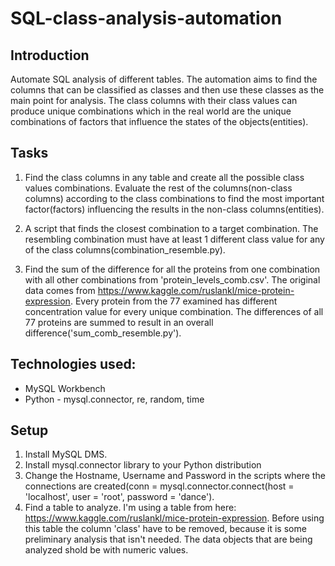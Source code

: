 # SQL-class-analysis-automation

## Introduction

Automate SQL analysis of different tables. The automation aims to find the columns that can be classified as  classes and then use these classes as the main point for analysis. The class columns with their class values can produce unique combinations which in the real world are the unique combinations of factors that influence the states of the objects(entities).

## Tasks

1. Find the class columns in any table and create all the possible class values combinations. Evaluate the rest of the columns(non-class columns) according to the class combinations to find the most important factor(factors) influencing the results in the non-class columns(entities). 

2. A script that finds the closest combination to a target combination. The resembling combination must have at least 1 different class value for any of the class columns(combination_resemble.py).

3. Find the sum of the difference for all the proteins from one combination with all other combinations from 'protein_levels_comb.csv'. The original data comes from https://www.kaggle.com/ruslankl/mice-protein-expression. Every protein from the 77 examined has different concentration value for every unique combination. The differences of all 77 proteins are summed to result in an overall difference('sum_comb_resemble.py'). 

## Technologies used:

* MySQL Workbench
* Python - mysql.connector, re, random, time

## Setup

1. Install MySQL DMS.
2. Install mysql.connector library to your Python distribution
3. Change the Hostname, Username and Password in the scripts where the connections are created(conn = mysql.connector.connect(host = 'localhost', user = 'root', password = 'dance').
4. Find a table to analyze. I'm using a table from here: https://www.kaggle.com/ruslankl/mice-protein-expression. Before using this table the column 'class' have to be removed, because it is some preliminary analysis that isn't needed. The data objects that are being analyzed shold be with numeric values.


